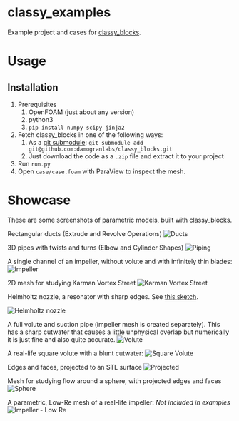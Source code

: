 # classy_examples
Example project and cases for [classy_blocks](https://github.com/damogranlabs/classy_blocks).

# Usage
## Installation
1. Prerequisites
    1. OpenFOAM (just about any version)
    1. python3
    1. `pip install numpy scipy jinja2`
1. Fetch classy_blocks in one of the following ways:
    1. As a [git submodule](https://git-scm.com/book/en/v2/Git-Tools-Submodules): `git submodule add git@github.com:damogranlabs/classy_blocks.git`
    1. Just download the code as a `.zip` file and extract it to your project
1. Run `run.py`
1. Open `case/case.foam` with ParaView to inspect the mesh.

# Showcase
These are some screenshots of parametric models, built with classy_blocks.

Rectangular ducts (Extrude and Revolve Operations)
![Ducts](https://raw.githubusercontent.com/damogranlabs/classy_examples/main/showcase/elbows.png "Ducts")

3D pipes with twists and turns (Elbow and Cylinder Shapes)
![Piping](https://raw.githubusercontent.com/damogranlabs/classy_examples/main/showcase/piping.png "Piping")

A single channel of an impeller, without volute and with infinitely thin blades:
![Impeller](https://raw.githubusercontent.com/damogranlabs/classy_examples/main/showcase/impeller.png "Impeller")

2D mesh for studying Karman Vortex Street
![Karman Vortex Street](https://raw.githubusercontent.com/damogranlabs/classy_examples/main/showcase/karman.png "Karman vortex street")

Helmholtz nozzle, a resonator with sharp edges. See [this sketch](https://www.researchgate.net/figure/Schematic-diagram-of-a-Helmholtz-oscillator-and-its-operating-principles_fig6_305275686).

![Helmholtz nozzle](https://raw.githubusercontent.com/damogranlabs/classy_examples/main/showcase/resonator.png "Helmholtz resonator")

A full volute and suction pipe (impeller mesh is created separately). This has a sharp cutwater that causes
a little unphysical overlap but numerically it is just fine and also quite accurate.
![Volute](https://raw.githubusercontent.com/damogranlabs/classy_examples/main/showcase/volute.png "Volute")

A real-life square volute with a blunt cutwater:
![Square Volute](https://raw.githubusercontent.com/damogranlabs/classy_examples/main/showcase/volute_square.png "Square Volute")

Edges and faces, projected to an STL surface
![Projected](https://raw.githubusercontent.com/damogranlabs/classy_examples/main/showcase/projected.png "Projected edges and faces")

Mesh for studying flow around a sphere, with projected edges and faces
![Sphere](https://raw.githubusercontent.com/damogranlabs/classy_examples/main/showcase/sphere.png "Flow around a sphere")

A parametric, Low-Re mesh of a real-life impeller:
*Not included in examples*
![Impeller - Low Re](https://raw.githubusercontent.com/damogranlabs/classy_examples/main/showcase/impeller_full.png "Low-Re Impeller")
